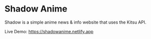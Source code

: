 # Shadow Anime

Shadow is a simple anime news & info website that uses the Kitsu API.

Live Demo: https://shadowanime.netlify.app